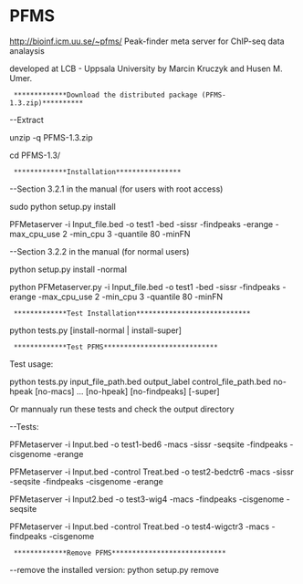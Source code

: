 # PFMS 
http://bioinf.icm.uu.se/~pfms/
Peak-finder meta server for ChIP-seq data analaysis

developed at LCB - Uppsala University by Marcin Kruczyk and Husen M. Umer.


     *************Download the distributed package (PFMS-1.3.zip)**********
--Extract

unzip -q PFMS-1.3.zip

cd PFMS-1.3/


     *************Installation****************

--Section 3.2.1 in the manual (for users with root access)

sudo python setup.py install

PFMetaserver -i Input_file.bed -o test1 -bed -sissr -findpeaks -erange -max_cpu_use 2 -min_cpu 3 -quantile 80 -minFN



--Section 3.2.2 in the manual  (for normal users)

python setup.py install -normal

python PFMetaserver.py -i Input_file.bed -o test1 -bed -sissr -findpeaks -erange -max_cpu_use 2 -min_cpu 3 -quantile 80 -minFN


     *************Test Installation****************************

python tests.py [install-normal | install-super]


     *************Test PFMS****************************

Test usage:

python tests.py input_file_path.bed output_label control_file_path.bed no-hpeak [no-macs] ... [no-hpeak] [no-findpeaks] [-super]


Or mannualy run these tests and check the output directory


--Tests:

PFMetaserver -i Input.bed -o test1-bed6 -macs -sissr -seqsite -findpeaks -cisgenome -erange

PFMetaserver -i Input.bed -control Treat.bed -o test2-bedctr6 -macs -sissr -seqsite -findpeaks -cisgenome -erange

PFMetaserver -i Input2.bed -o test3-wig4 -macs -findpeaks -cisgenome -seqsite

PFMetaserver -i Input.bed -control Treat.bed -o test4-wigctr3 -macs -findpeaks -cisgenome



     *************Remove PFMS****************************

--remove the installed version:
python setup.py remove
